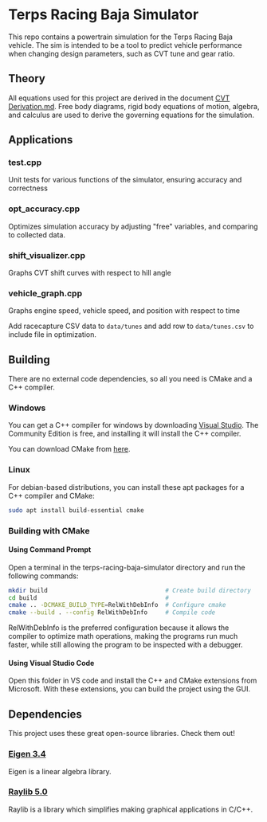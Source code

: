# Terps Racing Baja Simulator

This repo contains a powertrain simulation for the Terps Racing Baja vehicle.
The sim is intended to be a tool to predict vehicle performance when changing design parameters, such as CVT tune and gear ratio.

## Theory

All equations used for this project are derived in the document [CVT Derivation.md](CVT%20Derivation.md).
Free body diagrams, rigid body equations of motion, algebra, and calculus are used to derive the governing equations for the simulation.

## Applications

### test.cpp
Unit tests for various functions of the simulator, ensuring accuracy and correctness

### opt_accuracy.cpp
Optimizes simulation accuracy by adjusting "free" variables, and comparing to collected data.

### shift_visualizer.cpp
Graphs CVT shift curves with respect to hill angle

### vehicle_graph.cpp
Graphs engine speed, vehicle speed, and position with respect to time

Add racecapture CSV data to `data/tunes` and add row to `data/tunes.csv` to include file in optimization.

## Building

There are no external code dependencies, so all you need is CMake and a C++ compiler.

### Windows

You can get a C++ compiler for windows by downloading [Visual Studio](https://visualstudio.microsoft.com/downloads/).
The Community Edition is free, and installing it will install the C++ compiler.

You can download CMake from [here](https://cmake.org/download/).

### Linux

For debian-based distributions, you can install these apt packages for a C++ compiler and CMake:
```bash
sudo apt install build-essential cmake
```

### Building with CMake

#### Using Command Prompt

Open a terminal in the terps-racing-baja-simulator directory and run the following commands:
```bash
mkdir build                                 # Create build directory
cd build                                    # 
cmake .. -DCMAKE_BUILD_TYPE=RelWithDebInfo  # Configure cmake
cmake --build . --config RelWithDebInfo     # Compile code
```
RelWithDebInfo is the preferred configuration because it allows the compiler to optimize math operations,
making the programs run much faster, while still allowing the program to be inspected with a debugger.

#### Using Visual Studio Code

Open this folder in VS code and install the C++ and CMake extensions from Microsoft.
With these extensions, you can build the project using the GUI.

## Dependencies

This project uses these great open-source libraries. Check them out!

### [Eigen 3.4](https://eigen.tuxfamily.org)
Eigen is a linear algebra library.

### [Raylib 5.0](https://github.com/raysan5/raylib/)
Raylib is a library which simplifies making graphical applications in C/C++.